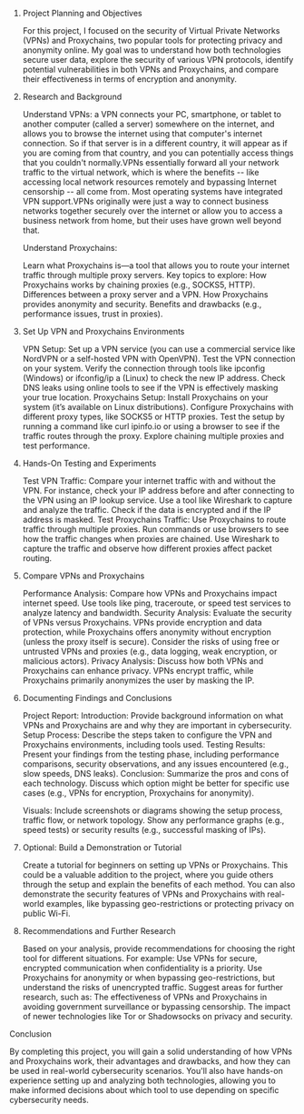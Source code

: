 1. Project Planning and Objectives

   For this project, I focused on the security of Virtual Private Networks (VPNs) and Proxychains, two popular tools for protecting privacy and anonymity online. My goal was to understand how both technologies secure user data, explore the security of various VPN protocols, identify potential vulnerabilities in both VPNs and Proxychains, and compare their effectiveness in terms of encryption and anonymity.

3. Research and Background

    Understand VPNs:
a VPN connects your PC, smartphone, or tablet to another computer (called a server) somewhere on the internet, and allows you to browse the internet using that computer's internet connection. So if that server is in a different country, it will appear as if you are coming from that country, and you can potentially access things that you couldn't normally.VPNs essentially forward all your network traffic to the virtual network, which is where the benefits -- like accessing local network resources remotely and bypassing Internet censorship -- all come from. Most operating systems have integrated VPN support.VPNs originally were just a way to connect business networks together securely over the internet or allow you to access a business network from home, but their uses have grown well beyond that.

   Understand Proxychains:
   
   Learn what Proxychains is—a tool that allows you to route your internet traffic through multiple proxy servers.
        Key topics to explore:
            How Proxychains works by chaining proxies (e.g., SOCKS5, HTTP).
            Differences between a proxy server and a VPN.
            How Proxychains provides anonymity and security.
            Benefits and drawbacks (e.g., performance issues, trust in proxies).

5. Set Up VPN and Proxychains Environments

    VPN Setup:
        Set up a VPN service (you can use a commercial service like NordVPN or a self-hosted VPN with OpenVPN).
        Test the VPN connection on your system. Verify the connection through tools like ipconfig (Windows) or ifconfig/ip a (Linux) to check the new IP address.
        Check DNS leaks using online tools to see if the VPN is effectively masking your true location.
    Proxychains Setup:
        Install Proxychains on your system (it’s available on Linux distributions).
        Configure Proxychains with different proxy types, like SOCKS5 or HTTP proxies.
        Test the setup by running a command like curl ipinfo.io or using a browser to see if the traffic routes through the proxy.
        Explore chaining multiple proxies and test performance.

6. Hands-On Testing and Experiments

    Test VPN Traffic:
        Compare your internet traffic with and without the VPN. For instance, check your IP address before and after connecting to the VPN using an IP lookup service.
        Use a tool like Wireshark to capture and analyze the traffic. Check if the data is encrypted and if the IP address is masked.
    Test Proxychains Traffic:
        Use Proxychains to route traffic through multiple proxies.
        Run commands or use browsers to see how the traffic changes when proxies are chained.
        Use Wireshark to capture the traffic and observe how different proxies affect packet routing.

7. Compare VPNs and Proxychains

    Performance Analysis:
        Compare how VPNs and Proxychains impact internet speed. Use tools like ping, traceroute, or speed test services to analyze latency and bandwidth.
    Security Analysis:
        Evaluate the security of VPNs versus Proxychains. VPNs provide encryption and data protection, while Proxychains offers anonymity without encryption (unless the proxy itself is secure).
        Consider the risks of using free or untrusted VPNs and proxies (e.g., data logging, weak encryption, or malicious actors).
    Privacy Analysis:
        Discuss how both VPNs and Proxychains can enhance privacy. VPNs encrypt traffic, while Proxychains primarily anonymizes the user by masking the IP.

8. Documenting Findings and Conclusions

    Project Report:
        Introduction: Provide background information on what VPNs and Proxychains are and why they are important in cybersecurity.
        Setup Process: Describe the steps taken to configure the VPN and Proxychains environments, including tools used.
        Testing Results: Present your findings from the testing phase, including performance comparisons, security observations, and any issues encountered (e.g., slow speeds, DNS leaks).
        Conclusion: Summarize the pros and cons of each technology. Discuss which option might be better for specific use cases (e.g., VPNs for encryption, Proxychains for anonymity).

    Visuals:
        Include screenshots or diagrams showing the setup process, traffic flow, or network topology.
        Show any performance graphs (e.g., speed tests) or security results (e.g., successful masking of IPs).

9. Optional: Build a Demonstration or Tutorial

    Create a tutorial for beginners on setting up VPNs or Proxychains. This could be a valuable addition to the project, where you guide others through the setup and explain the benefits of each method.
    You can also demonstrate the security features of VPNs and Proxychains with real-world examples, like bypassing geo-restrictions or protecting privacy on public Wi-Fi.

10. Recommendations and Further Research

    Based on your analysis, provide recommendations for choosing the right tool for different situations. For example:
        Use VPNs for secure, encrypted communication when confidentiality is a priority.
        Use Proxychains for anonymity or when bypassing geo-restrictions, but understand the risks of unencrypted traffic.
    Suggest areas for further research, such as:
        The effectiveness of VPNs and Proxychains in avoiding government surveillance or bypassing censorship.
        The impact of newer technologies like Tor or Shadowsocks on privacy and security.

Conclusion

By completing this project, you will gain a solid understanding of how VPNs and Proxychains work, their advantages and drawbacks, and how they can be used in real-world cybersecurity scenarios. You'll also have hands-on experience setting up and analyzing both technologies, allowing you to make informed decisions about which tool to use depending on specific cybersecurity needs.
